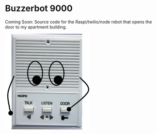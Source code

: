 Buzzerbot 9000
===========

Coming Soon: Source code for the Raspi/twilio/node robot that opens the door to my apartment building.

![buzzerbot](buzzerbot.png)
